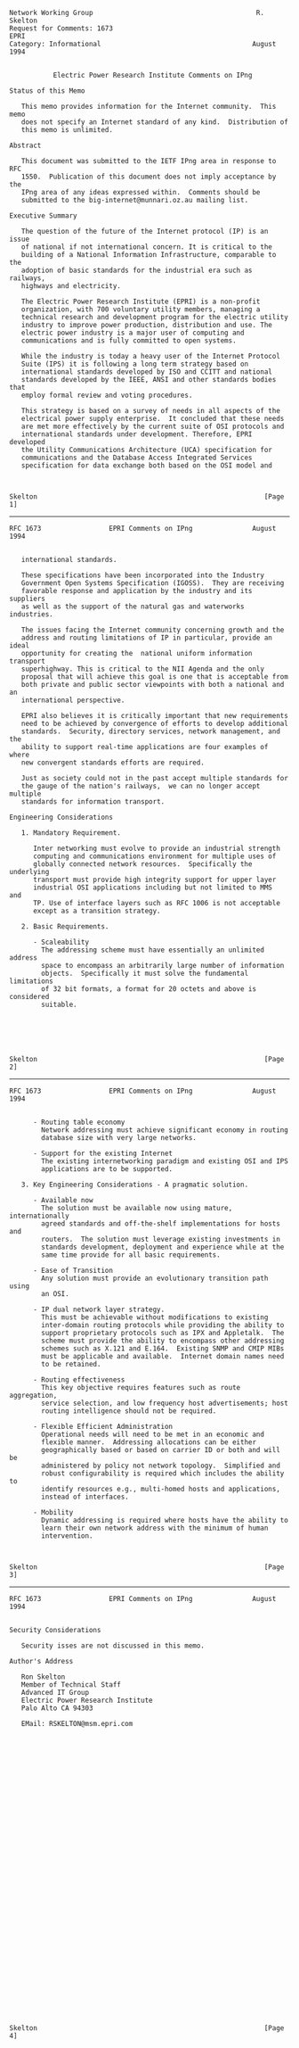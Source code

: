     Network Working Group                                         R. Skelton
    Request for Comments: 1673                                          EPRI
    Category: Informational                                      August 1994


               Electric Power Research Institute Comments on IPng

    Status of this Memo

       This memo provides information for the Internet community.  This memo
       does not specify an Internet standard of any kind.  Distribution of
       this memo is unlimited.

    Abstract

       This document was submitted to the IETF IPng area in response to RFC
       1550.  Publication of this document does not imply acceptance by the
       IPng area of any ideas expressed within.  Comments should be
       submitted to the big-internet@munnari.oz.au mailing list.

    Executive Summary

       The question of the future of the Internet protocol (IP) is an issue
       of national if not international concern. It is critical to the
       building of a National Information Infrastructure, comparable to the
       adoption of basic standards for the industrial era such as railways,
       highways and electricity.

       The Electric Power Research Institute (EPRI) is a non-profit
       organization, with 700 voluntary utility members, managing a
       technical research and development program for the electric utility
       industry to improve power production, distribution and use. The
       electric power industry is a major user of computing and
       communications and is fully committed to open systems.

       While the industry is today a heavy user of the Internet Protocol
       Suite (IPS) it is following a long term strategy based on
       international standards developed by ISO and CCITT and national
       standards developed by the IEEE, ANSI and other standards bodies that
       employ formal review and voting procedures.

       This strategy is based on a survey of needs in all aspects of the
       electrical power supply enterprise.  It concluded that these needs
       are met more effectively by the current suite of OSI protocols and
       international standards under development. Therefore, EPRI developed
       the Utility Communications Architecture (UCA) specification for
       communications and the Database Access Integrated Services
       specification for data exchange both based on the OSI model and



    Skelton                                                         [Page 1]

------------------------------------------------------------------------

``` newpage
RFC 1673                 EPRI Comments on IPng               August 1994


   international standards.

   These specifications have been incorporated into the Industry
   Government Open Systems Specification (IGOSS).  They are receiving
   favorable response and application by the industry and its suppliers
   as well as the support of the natural gas and waterworks industries.

   The issues facing the Internet community concerning growth and the
   address and routing limitations of IP in particular, provide an ideal
   opportunity for creating the  national uniform information transport
   superhighway. This is critical to the NII Agenda and the only
   proposal that will achieve this goal is one that is acceptable from
   both private and public sector viewpoints with both a national and an
   international perspective.

   EPRI also believes it is critically important that new requirements
   need to be achieved by convergence of efforts to develop additional
   standards.  Security, directory services, network management, and the
   ability to support real-time applications are four examples of where
   new convergent standards efforts are required.

   Just as society could not in the past accept multiple standards for
   the gauge of the nation's railways,  we can no longer accept multiple
   standards for information transport.

Engineering Considerations

   1. Mandatory Requirement.

      Inter networking must evolve to provide an industrial strength
      computing and communications environment for multiple uses of
      globally connected network resources.  Specifically the underlying
      transport must provide high integrity support for upper layer
      industrial OSI applications including but not limited to MMS  and
      TP. Use of interface layers such as RFC 1006 is not acceptable
      except as a transition strategy.

   2. Basic Requirements.

      - Scaleability
        The addressing scheme must have essentially an unlimited address
        space to encompass an arbitrarily large number of information
        objects.  Specifically it must solve the fundamental limitations
        of 32 bit formats, a format for 20 octets and above is considered
        suitable.






Skelton                                                         [Page 2]
```

------------------------------------------------------------------------

``` newpage
RFC 1673                 EPRI Comments on IPng               August 1994


      - Routing table economy
        Network addressing must achieve significant economy in routing
        database size with very large networks.

      - Support for the existing Internet
        The existing internetworking paradigm and existing OSI and IPS
        applications are to be supported.

   3. Key Engineering Considerations - A pragmatic solution.

      - Available now
        The solution must be available now using mature, internationally
        agreed standards and off-the-shelf implementations for hosts and
        routers.  The solution must leverage existing investments in
        standards development, deployment and experience while at the
        same time provide for all basic requirements.

      - Ease of Transition
        Any solution must provide an evolutionary transition path using
        an OSI.

      - IP dual network layer strategy.
        This must be achievable without modifications to existing
        inter-domain routing protocols while providing the ability to
        support proprietary protocols such as IPX and Appletalk.  The
        scheme must provide the ability to encompass other addressing
        schemes such as X.121 and E.164.  Existing SNMP and CMIP MIBs
        must be applicable and available.  Internet domain names need
        to be retained.

      - Routing effectiveness
        This key objective requires features such as route aggregation,
        service selection, and low frequency host advertisements; host
        routing intelligence should not be required.

      - Flexible Efficient Administration
        Operational needs will need to be met in an economic and
        flexible manner.  Addressing allocations can be either
        geographically based or based on carrier ID or both and will be
        administered by policy not network topology.  Simplified and
        robust configurability is required which includes the ability to
        identify resources e.g., multi-homed hosts and applications,
        instead of interfaces.

      - Mobility
        Dynamic addressing is required where hosts have the ability to
        learn their own network address with the minimum of human
        intervention.



Skelton                                                         [Page 3]
```

------------------------------------------------------------------------

``` newpage
RFC 1673                 EPRI Comments on IPng               August 1994


Security Considerations

   Security isses are not discussed in this memo.

Author's Address

   Ron Skelton
   Member of Technical Staff
   Advanced IT Group
   Electric Power Research Institute
   Palo Alto CA 94303

   EMail: RSKELTON@msm.epri.com






































Skelton                                                         [Page 4]
```
